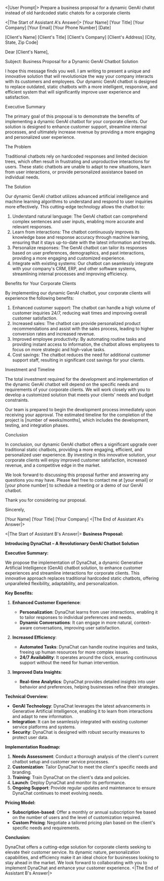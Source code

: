 <|User Prompt|>
Prepare a business proposal for a dynamic GenAI chatot instead of old hardcoded static chatots for a corporate clients

<|The Start of Assistant A's Answer|>
[Your Name]
[Your Title]
[Your Company]
[Your Email]
[Your Phone Number]
[Date]

[Client's Name]
[Client's Title]
[Client's Company]
[Client's Address]
[City, State, Zip Code]

Dear [Client's Name],

Subject: Business Proposal for a Dynamic GenAI Chatbot Solution

I hope this message finds you well. I am writing to present a unique and innovative solution that will revolutionize the way your company interacts with its customers and employees. Our dynamic GenAI chatbot is designed to replace outdated, static chatbots with a more intelligent, responsive, and efficient system that will significantly improve user experience and satisfaction.

Executive Summary

The primary goal of this proposal is to demonstrate the benefits of implementing a dynamic GenAI chatbot for your corporate clients. Our solution is designed to enhance customer support, streamline internal processes, and ultimately increase revenue by providing a more engaging and personalized user experience.

The Problem

Traditional chatbots rely on hardcoded responses and limited decision trees, which often result in frustrating and unproductive interactions for users. These static chatbots are unable to adapt to new situations, learn from user interactions, or provide personalized assistance based on individual needs.

The Solution

Our dynamic GenAI chatbot utilizes advanced artificial intelligence and machine learning algorithms to understand and respond to user inquiries more effectively. This cutting-edge technology allows the chatbot to:

1. Understand natural language: The GenAI chatbot can comprehend complex sentences and user inputs, enabling more accurate and relevant responses.
2. Learn from interactions: The chatbot continuously improves its knowledge base and response accuracy through machine learning, ensuring that it stays up-to-date with the latest information and trends.
3. Personalize responses: The GenAI chatbot can tailor its responses based on user preferences, demographics, and past interactions, providing a more engaging and customized experience.
4. Integrate with existing systems: Our chatbot can seamlessly integrate with your company's CRM, ERP, and other software systems, streamlining internal processes and improving efficiency.

Benefits for Your Corporate Clients

By implementing our dynamic GenAI chatbot, your corporate clients will experience the following benefits:

1. Enhanced customer support: The chatbot can handle a high volume of customer inquiries 24/7, reducing wait times and improving overall customer satisfaction.
2. Increased sales: The chatbot can provide personalized product recommendations and assist with the sales process, leading to higher conversion rates and increased revenue.
3. Improved employee productivity: By automating routine tasks and providing instant access to information, the chatbot allows employees to focus on more strategic and high-value tasks.
4. Cost savings: The chatbot reduces the need for additional customer support staff, resulting in significant cost savings for your clients.

Investment and Timeline

The total investment required for the development and implementation of the dynamic GenAI chatbot will depend on the specific needs and requirements of your corporate clients. We will work closely with you to develop a customized solution that meets your clients' needs and budget constraints.

Our team is prepared to begin the development process immediately upon receiving your approval. The estimated timeline for the completion of the project is [number of weeks/months], which includes the development, testing, and integration phases.

Conclusion

In conclusion, our dynamic GenAI chatbot offers a significant upgrade over traditional static chatbots, providing a more engaging, efficient, and personalized user experience. By investing in this innovative solution, your corporate clients will enjoy improved customer satisfaction, increased revenue, and a competitive edge in the market.

We look forward to discussing this proposal further and answering any questions you may have. Please feel free to contact me at [your email] or [your phone number] to schedule a meeting or a demo of our GenAI chatbot.

Thank you for considering our proposal.

Sincerely,

[Your Name]
[Your Title]
[Your Company]
<|The End of Assistant A's Answer|>

<|The Start of Assistant B's Answer|>
**Business Proposal:**

**Introducing DynaChat – A Revolutionary GenAI Chatbot Solution**

**Executive Summary:**

We propose the implementation of DynaChat, a dynamic Generative Artificial Intelligence (GenAI) chatbot solution, to enhance customer experiences and streamline interactions for corporate clients. This innovative approach replaces traditional hardcoded static chatbots, offering unparalleled flexibility, adaptability, and personalization.

**Key Benefits:**

1. **Enhanced Customer Experience**:
   - **Personalization**: DynaChat learns from user interactions, enabling it to tailor responses to individual preferences and needs.
   - **Dynamic Conversations**: It can engage in more natural, context-aware conversations, improving user satisfaction.

2. **Increased Efficiency**:
   - **Automated Tasks**: DynaChat can handle routine inquiries and tasks, freeing up human resources for more complex issues.
   - **24/7 Availability**: It operates around the clock, ensuring continuous support without the need for human intervention.

3. **Improved Data Insights**:
   - **Real-time Analytics**: DynaChat provides detailed insights into user behavior and preferences, helping businesses refine their strategies.

**Technical Overview:**

- **GenAI Technology**: DynaChat leverages the latest advancements in Generative Artificial Intelligence, enabling it to learn from interactions and adapt to new information.
- **Integration**: It can be seamlessly integrated with existing customer service platforms and systems.
- **Security**: DynaChat is designed with robust security measures to protect user data.

**Implementation Roadmap:**

1. **Needs Assessment**: Conduct a thorough analysis of the client's current chatbot setup and customer service processes.
2. **Customization**: Tailor DynaChat to meet the client's specific needs and branding.
3. **Training**: Train DynaChat on the client's data and policies.
4. **Launch**: Deploy DynaChat and monitor its performance.
5. **Ongoing Support**: Provide regular updates and maintenance to ensure DynaChat continues to meet evolving needs.

**Pricing Model:**

- **Subscription-based**: Offer a monthly or annual subscription fee based on the number of users and the level of customization required.
- **Custom Pricing**: Negotiate a tailored pricing plan based on the client's specific needs and requirements.

**Conclusion:**

DynaChat offers a cutting-edge solution for corporate clients seeking to elevate their customer service. Its dynamic nature, personalization capabilities, and efficiency make it an ideal choice for businesses looking to stay ahead in the market. We look forward to collaborating with you to implement DynaChat and enhance your customer experience.
<|The End of Assistant B's Answer|>